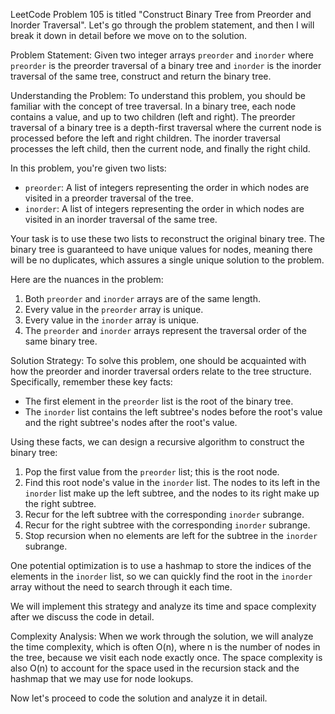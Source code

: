 LeetCode Problem 105 is titled "Construct Binary Tree from Preorder and Inorder Traversal". Let's go through the problem statement, and then I will break it down in detail before we move on to the solution.

Problem Statement:
Given two integer arrays `preorder` and `inorder` where `preorder` is the preorder traversal of a binary tree and `inorder` is the inorder traversal of the same tree, construct and return the binary tree.

Understanding the Problem:
To understand this problem, you should be familiar with the concept of tree traversal. In a binary tree, each node contains a value, and up to two children (left and right). The preorder traversal of a binary tree is a depth-first traversal where the current node is processed before the left and right children. The inorder traversal processes the left child, then the current node, and finally the right child.

In this problem, you're given two lists:
- `preorder`: A list of integers representing the order in which nodes are visited in a preorder traversal of the tree.
- `inorder`: A list of integers representing the order in which nodes are visited in an inorder traversal of the same tree.

Your task is to use these two lists to reconstruct the original binary tree. The binary tree is guaranteed to have unique values for nodes, meaning there will be no duplicates, which assures a single unique solution to the problem.

Here are the nuances in the problem:
1. Both `preorder` and `inorder` arrays are of the same length.
2. Every value in the `preorder` array is unique.
3. Every value in the `inorder` array is unique.
4. The `preorder` and `inorder` arrays represent the traversal order of the same binary tree.

Solution Strategy:
To solve this problem, one should be acquainted with how the preorder and inorder traversal orders relate to the tree structure. Specifically, remember these key facts:
- The first element in the `preorder` list is the root of the binary tree.
- The `inorder` list contains the left subtree's nodes before the root's value and the right subtree's nodes after the root's value.

Using these facts, we can design a recursive algorithm to construct the binary tree:

1. Pop the first value from the `preorder` list; this is the root node.
2. Find this root node's value in the `inorder` list. The nodes to its left in the `inorder` list make up the left subtree, and the nodes to its right make up the right subtree.
3. Recur for the left subtree with the corresponding `inorder` subrange.
4. Recur for the right subtree with the corresponding `inorder` subrange.
5. Stop recursion when no elements are left for the subtree in the `inorder` subrange.

One potential optimization is to use a hashmap to store the indices of the elements in the `inorder` list, so we can quickly find the root in the `inorder` array without the need to search through it each time.

We will implement this strategy and analyze its time and space complexity after we discuss the code in detail.

Complexity Analysis:
When we work through the solution, we will analyze the time complexity, which is often O(n), where n is the number of nodes in the tree, because we visit each node exactly once. The space complexity is also O(n) to account for the space used in the recursion stack and the hashmap that we may use for node lookups.

Now let's proceed to code the solution and analyze it in detail.